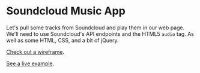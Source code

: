 # Soundcloud Music App

Let's pull some tracks from Soundcloud and play them in our web page. We'll need to use Soundcloud's API endpoints and the HTML5 `audio` tag.
As well as some HTML, CSS, and a bit of jQuery.

[Check out a wireframe](https://github.com/agentkenny007/Music-App/blob/master/wireframe-mockup.jpg).

[See a live example](http://tiy-ikennaugwuh-music-app.surge.sh).
